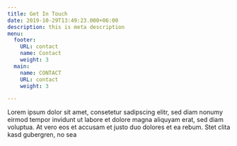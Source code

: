 ```yaml
---
title: Get In Touch
date: 2019-10-29T13:49:23.000+06:00
description: this is meta description
menu:
  footer:
    URL: contact
    name: Contact
    weight: 3
  main:
    name: CONTACT
    URL: contact
    weight: 3

---
```

Lorem ipsum dolor sit amet, consetetur sadipscing elitr, sed diam nonumy eirmod tempor invidunt ut labore et dolore magna aliquyam erat, sed diam voluptua. At vero eos et accusam et justo duo dolores et ea rebum. Stet clita kasd gubergren, no sea